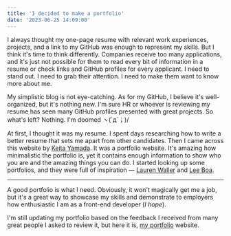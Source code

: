 ```yaml
---
title: 'I decided to make a portfolio'
date: '2023-06-25 14:09:00'
---
```


I always thought my one-page resume with relevant work experiences, projects, and a link to my GitHub was enough to represent my skills. But I think it's time to think differently. Companies receive too many applications, and it's just not possible for them to read every bit of information in a resume or check links and GitHub profiles for every applicant. I need to stand out. I need to grab their attention. I need to make them want to know more about me.

My simplistic blog is not eye-catching. As for my GitHub, I believe it's well-organized, but it's nothing new. I'm sure HR or whoever is reviewing my resume has seen many GitHub profiles presented with great projects. So what's left? Nothing. I'm doomed ヽ(`д´；)/

At first, I thought it was my resume.
I spent days researching how to write a better resume that sets me apart from other candidates.
Then I came across this website by [Keita Yamada](https://p5aholic.me/).
It was a portfolio website. It's amazing how minimalistic the portfolio is,
yet it contains enough information to show who you are and the amazing things you can do.
I started looking up some portfolios, and they were full of
inspiration — [Lauren Waller](https://www.lauren-waller.com/) and [Lee Boa](http://leeboa.com/).

---

A good portfolio is what I need. Obviously, it won't magically get me a job,
but it's a great way to showcase my skills and demonstrate to employers how enthusiastic
I am as a front-end developer (_I hope_).

I'm still updating my portfolio based on the feedback I received from many great
people I asked to review it, but here it is, [my portfolio](https://rolemadelen.github.io)
website.
